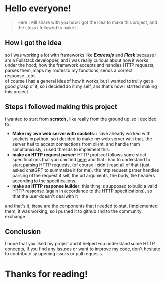 # Hello everyone!
> Here i will share with you how i got the idea to make this project, and the steps i followed to make it

## __How i got the idea__
so i was working a lot with frameworks like __*Expressjs*__ and __*Flask*__ because i am a Fullstack developper, and i was really curious about how it works under the hood; how the framework accepts and handles HTTP requests, parses them, maps my routes to my functions, sends a correct response...etc. <br>
of course i had a general idea of how it works, but i wanted to trully get a good grasp of it, so i decided do it my self, and that's how i started making this project

## __Steps i followed making this project__
i wanted to start from __scratch__ , like really from the ground up, so i decided to :

- __Make my own web server with sockets__: i have already worked with sockets in python, so i decided to make my web server with that. the server had to accept connections from client, and handle them simultaniously, i used threads to implement this.
- __make an HTTP request parser__: HTTP protocol follows some strict specifications that you can find [here](https://www.ietf.org/rfc/rfc2616.txt) and that i had to understand to start parsing HTTP requests, (of course i didn't read all of that i just asked chatGPT to summarize it for me). this http request parser handles parsing of the request it self, the url arguments, the body, the headers according to the specifications.
- __make an HTTP response builder__: this thing is supposed to build a valid  HTTP response (again in accordance to the HTTP specifications), so that the user doesn't deal with it

and that's it, these are the components that i needed to stat, i implemented them, it was working, so i pushed it to github and to the community exchange

## Conclusion
I hope that you liked my project and  it helped you understand some HTTP concepts, if you find any issuses or want to improve my code, don't hesitate to contribute by opening issues or pull requests.

# __Thanks for reading!__

